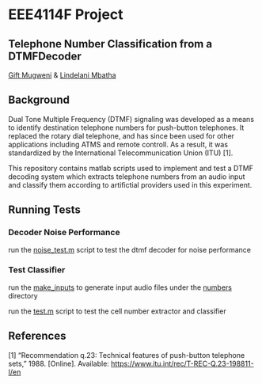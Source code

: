 # EEE4114F Project
## Telephone Number Classification from a DTMFDecoder
[Gift Mugweni](https://github.com/Stelele) & [Lindelani Mbatha](https://github.com/lindelanimcebo)

## Background

Dual Tone Multiple Frequency (DTMF) signaling was developed as a means to identify destination telephone numbers for push-button telephones. It replaced
the rotary dial telephone, and has since been used for other applications including ATMS and remote controll.
As a result, it was standardized by  the  International  Telecommunication  Union  (ITU)  [1]. 

This repository contains matlab scripts used to implement and test a DTMF decoding system which extracts telephone numbers from an audio input and classify
them according to artifictial providers used in this experiment.

## Running Tests
### Decoder Noise Performance
run the [noise_test.m](noise_test.m) script to test the dtmf decoder for noise performance

### Test Classifier
run the [make_inputs](make_inputs.m) to generate input audio files under the [numbers](numbers/) directory

run the [test.m](test.m) script to test the cell number extractor and classifier

## References
[1]  “Recommendation q.23: Technical features of push-button telephone sets,” 1988. [Online]. Available: https://www.itu.int/rec/T-REC-Q.23-198811-I/en
